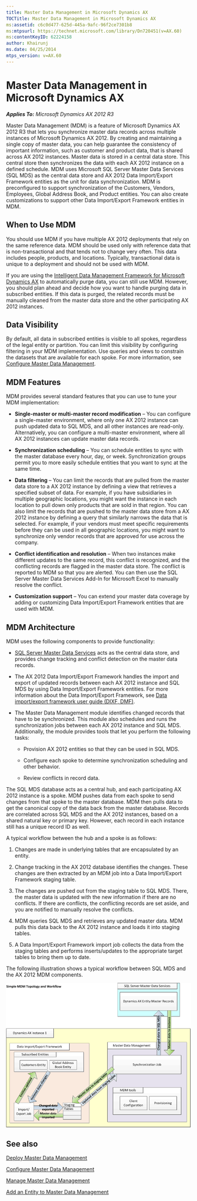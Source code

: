 ```yaml
---
title: Master Data Management in Microsoft Dynamics AX
TOCTitle: Master Data Management in Microsoft Dynamics AX
ms:assetid: c6c0d477-625d-445a-9afc-96f2ce7301b8
ms:mtpsurl: https://technet.microsoft.com/library/Dn720451(v=AX.60)
ms:contentKeyID: 62224158
author: Khairunj
ms.date: 04/25/2014
mtps_version: v=AX.60
---
```


# Master Data Management in Microsoft Dynamics AX 


_**Applies To:** Microsoft Dynamics AX 2012 R3_

Master Data Management (MDM) is a feature of Microsoft Dynamics AX 2012 R3 that lets you synchronize master data records across multiple instances of Microsoft Dynamics AX 2012. By creating and maintaining a single copy of master data, you can help guarantee the consistency of important information, such as customer and product data, that is shared across AX 2012 instances. Master data is stored in a central data store. This central store then synchronizes the data with each AX 2012 instance on a defined schedule. MDM uses Microsoft SQL Server Master Data Services (SQL MDS) as the central data store and AX 2012 Data Import/Export Framework entities as the unit for data synchronization. MDM is preconfigured to support synchronization of the Customers, Vendors, Employees, Global Address Book, and Product entities. You can also create customizations to support other Data Import/Export Framework entities in MDM.

## When to Use MDM

You should use MDM if you have multiple AX 2012 deployments that rely on the same reference data. MDM should be used only with reference data that is non-transactional and that tends not to change very often. This data includes people, products, and locations. Typically, transactional data is unique to a deployment and should not be used with MDM.

If you are using the [Intelligent Data Management Framework for Microsoft Dynamics AX](microsoft-dynamics-ax-intelligent-data-management-framework-idmf.md) to automatically purge data, you can still use MDM. However, you should plan ahead and decide how you want to handle purging data in subscribed entities. If this data is purged, the related records must be manually cleaned from the master data store and the other participating AX 2012 instances.

## Data Visibility

By default, all data in subscribed entities is visible to all spokes, regardless of the legal entity or partition. You can limit this visibility by configuring filtering in your MDM implementation. Use queries and views to constrain the datasets that are available for each spoke. For more information, see [Configure Master Data Management](configure-master-data-management.md).

## MDM Features

MDM provides several standard features that you can use to tune your MDM implementation:

  - **Single-master or multi-master record modification** – You can configure a single-master environment, where only one AX 2012 instance can push updated data to SQL MDS, and all other instances are read-only. Alternatively, you can configure a multi-master environment, where all AX 2012 instances can update master data records.

  - **Synchronization scheduling** – You can schedule entities to sync with the master database every hour, day, or week. Synchronization groups permit you to more easily schedule entities that you want to sync at the same time.

  - **Data filtering** – You can limit the records that are pulled from the master data store to a AX 2012 instance by defining a view that retrieves a specified subset of data. For example, if you have subsidiaries in multiple geographic locations, you might want the instance in each location to pull down only products that are sold in that region. You can also limit the records that are pushed to the master data store from a AX 2012 instance by defining a query that similarly narrows the data that is selected. For example, if your vendors must meet specific requirements before they can be used in all geographic locations, you might want to synchronize only vendor records that are approved for use across the company.

  - **Conflict identification and resolution** – When two instances make different updates to the same record, this conflict is recognized, and the conflicting records are flagged in the master data store. The conflict is reported to MDM so that you are alerted. You can then use the SQL Server Master Data Services Add-In for Microsoft Excel to manually resolve the conflict.

  - **Customization support** – You can extend your master data coverage by adding or customizing Data Import/Export Framework entities that are used with MDM.

## MDM Architecture

MDM uses the following components to provide functionality:

  - [SQL Server Master Data Services](https://go.microsoft.com/fwlink/?linkid=393133%26clcid=0x409) acts as the central data store, and provides change tracking and conflict detection on the master data records.

  - The AX 2012 Data Import/Export Framework handles the import and export of updated records between each AX 2012 instance and SQL MDS by using Data Import/Export Framework entities. For more information about the Data Import/Export Framework, see [Data import/export framework user guide (DIXF, DMF)](data-import-export-framework-user-guide-dixf-dmf.md).

  - The Master Data Management module identifies changed records that have to be synchronized. This module also schedules and runs the synchronization jobs between each AX 2012 instance and SQL MDS. Additionally, the module provides tools that let you perform the following tasks:
    
      - Provision AX 2012 entities so that they can be used in SQL MDS.
    
      - Configure each spoke to determine synchronization scheduling and other behavior.
    
      - Review conflicts in record data.

The SQL MDS database acts as a central hub, and each participating AX 2012 instance is a spoke. MDM pushes data from each spoke to send changes from that spoke to the master database. MDM then pulls data to get the canonical copy of the data back from the master database. Records are correlated across SQL MDS and the AX 2012 instances, based on a shared natural key or primary key. However, each record in each instance still has a unique record ID as well.

A typical workflow between the hub and a spoke is as follows:

1.  Changes are made in underlying tables that are encapsulated by an entity.

2.  Change tracking in the AX 2012 database identifies the changes. These changes are then extracted by an MDM job into a Data Import/Export Framework staging table.

3.  The changes are pushed out from the staging table to SQL MDS. There, the master data is updated with the new information if there are no conflicts. If there are conflicts, the conflicting records are set aside, and you are notified to manually resolve the conflicts.

4.  MDM queries SQL MDS and retrieves any updated master data. MDM pulls this data back to the AX 2012 instance and loads it into staging tables.

5.  A Data Import/Export Framework import job collects the data from the staging tables and performs inserts/updates to the appropriate target tables to bring them up to date.

The following illustration shows a typical workflow between SQL MDS and the AX 2012 MDM components.

![MDM components and the basic workflow between them](images/Dn720451.MDMtopology(AX.60).gif "MDM components and the basic workflow between them")

## See also

[Deploy Master Data Management](deploy-master-data-management.md)

[Configure Master Data Management](configure-master-data-management.md)

[Manage Master Data Management](manage-master-data-management.md)

[Add an Entity to Master Data Management](add-an-entity-to-master-data-management.md)

  


